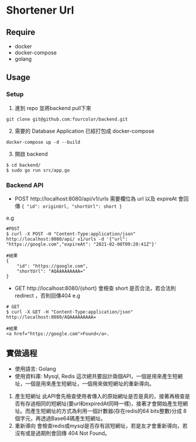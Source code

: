 # Shortener Url
## Require
* docker
* docker-compose
* golang
## Usage
### Setup
1. 進到 repo 並將backend pull下來
```
git clone git@github.com:fourcolor/backend.git
```
2. 需要的 Database Application 已經打包成 docker-compose
```
docker-compose up -d --build
```
3. 開啟 backend
```
$ cd backend/
$ sudo go run src/app.go
```
### Backend API
* POST http://localhost:8080/api/v1/urls 需要欄位為 url 以及 expireAt 會回傳 ```{ "id": originUrl, "shortUrl": short }```

e.g
```
#POST
$ curl -X POST -H "Content-Type:application/json" http://localhost:8080/api/ v1/urls -d '{"url": "https://google.com","expireAt": "2021-02-08T09:20:41Z"}'

#結果
{
    "id": "https://google.com",
    "shortUrl": "AQAAAAAAAAA="
}
```
* GET http://localhost:8080/{short} 會檢查 short 是否合法，若合法則 redirect ，否則回傳404
e.g
```
# GET
$ curl -X GET -H "Content-Type:application/json" http://localhost:8080/AQAAAAAAAAA=

#結果
<a href="https://google.com">Found</a>.
```
## 實做過程
* 使用語言: Golang
* 使用資料庫: Mysql, Redis
這次總共要設計兩個API，一個是用來產生短網址，一個是用來產生短網址，一個用來做短網址的重新導向。
1. 產生短網址
此API會先檢查使用者傳入的原始網址是否是真的，接著再檢查是否有存過相同的短網址(要url和expiredAt同時一樣)，接著才會開始產生短網址。而產生短網址的方式為利用一個計數器(存在redis的64 bits整數)分成 8 個字元，再透過Base64碼產生短網址。
2. 重新導向
會檢查redis或mysql是否存有該短網址，若是友才會重新導向，若沒有或是過期則會回傳 404 Not Found。
